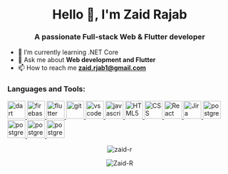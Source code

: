 <h1 align="center">Hello 👋, I'm Zaid Rajab</h1>
<h3 align="center">A passionate Full-stack Web & Flutter developer</h3>
  
- 🌱 I’m currently learning .NET Core 
- 💬 Ask me about **Web development and Flutter**
- 📫 How to reach me **zaid.rjab1@gmail.com**
    
### Languages and Tools: 
  
<p align="left">
  <a href="https://dart.dev" target="_blank" rel="noreferrer">
    <img src="https://www.vectorlogo.zone/logos/dartlang/dartlang-icon.svg" alt="dart" width="40" height="40" />
  </a>
  <a href="https://firebase.google.com/" target="_blank" rel="noreferrer">
    <img src="https://www.vectorlogo.zone/logos/firebase/firebase-icon.svg" alt="firebase" width="40" height="40" />
  </a>
  <a href="https://flutter.dev" target="_blank" rel="noreferrer">
    <img src="https://www.vectorlogo.zone/logos/flutterio/flutterio-icon.svg" alt="flutter" width="40" height="40" />
  </a>
  <a href="https://git-scm.com/" target="_blank" rel="noreferrer">
    <img src="https://www.vectorlogo.zone/logos/git-scm/git-scm-icon.svg" alt="git" width="40" height="40" />
  </a>
  <a href="https://code.visualstudio.com/" target="_blank" rel="noreferrer">
    <img src="https://www.vectorlogo.zone/logos/visualstudio_code/visualstudio_code-icon.svg" alt="vscode" width="40" height="40" />
  </a>
  <a href="https://www.javascript.com/" target="_blank" rel="noreferrer">
    <img src="https://cdn.worldvectorlogo.com/logos/logo-javascript.svg" alt="javascript" width="40" height="40" />
  </a>
  <a href="https://html.spec.whatwg.org/" target="_blank" rel="noreferrer">
    <img src="https://cdn.worldvectorlogo.com/logos/html-1.svg" alt="HTML5" width="40" height="40" />
  </a>
  <a href="https://www.w3.org/Style/CSS/Overview.en.html" target="_blank" rel="noreferrer">
    <img src="https://cdn.worldvectorlogo.com/logos/css-3.svg" alt="CSS" width="40" height="40" />
  </a>
  <a href="https://reactjs.org/" target="_blank" rel="noreferrer">
    <img src="https://cdn.worldvectorlogo.com/logos/react-2.svg" alt="React" width="40" height="40" />
  </a>
  <a href="https://www.atlassian.com/software/jira" target="_blank" rel="noreferrer">
    <img src="https://cdn.worldvectorlogo.com/logos/jira-1.svg" alt="Jira" width="40" height="40" />
  </a>
<a href="https://www.postgresql.org/" target="_blank" rel="noreferrer">
    <img src="https://cdn.worldvectorlogo.com/logos/postgresql.svg" alt="postgreSQL" width="40" height="40" />
  </a>
<a href="https://visualstudio.microsoft.com/" target="_blank" rel="noreferrer">
    <img src="https://icon.icepanel.io/Technology/svg/Visual-Studio.svg" alt="postgreSQL" width="40" height="40" />
  </a>
<a href="https://dotnet.microsoft.com/en-us/languages/csharp" target="_blank" rel="noreferrer">
    <img src="https://icon.icepanel.io/Technology/svg/C%23-%28CSharp%29.svg" alt="postgreSQL" width="40" height="40" />
  </a>
<a href="https://dotnet.microsoft.com/en-us/" target="_blank" rel="noreferrer">
    <img src="https://icon.icepanel.io/Technology/svg/.NET-core.svg" alt="postgreSQL" width="40" height="40" />
  </a>
</p>


<p align="center">
  <img  src="https://github-readme-stats.vercel.app/api?username=zaid-r&show_icons=true&locale=en" alt="zaid-r" />
</p>
 
<p p align="center">
  <img  src="https://github-readme-streak-stats.herokuapp.com/?user=zaid-r&" alt="Zaid-R" />
</p>
